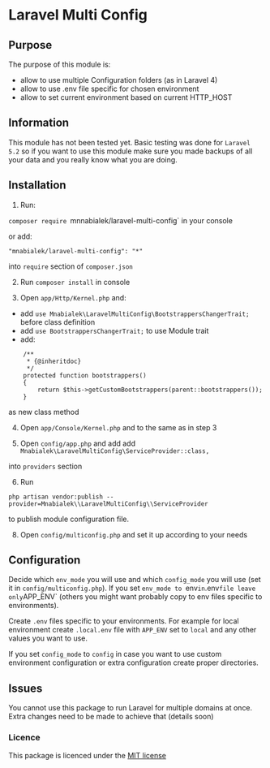 Laravel Multi Config
======
## Purpose

The purpose of this module is:

- allow to use multiple Configuration folders (as in Laravel 4)
- allow to use .env file specific for chosen environment
- allow to set current environment based on current HTTP_HOST

## Information

This module has not been tested yet. Basic testing was done for `Laravel 5.2` so if you want to use this module make sure you made backups of all your data and you really know what you are doing.

## Installation

1) Run:

`composer require `mnnabialek/laravel-multi-config` in your console

or add:

`"mnabialek/laravel-multi-config": "*"`

into `require` section of `composer.json`

2) Run `composer install` in console

3) Open `app/Http/Kernel.php` and:

* add `use Mnabialek\LaravelMultiConfig\BootstrappersChangerTrait;` before class definition
* add `use BootstrappersChangerTrait;` to use Module trait
* add:

```
    /**
     * {@inheritdoc}
     */
    protected function bootstrappers()
    {
        return $this->getCustomBootstrappers(parent::bootstrappers());
    }    
```
    
as new class method

4) Open `app/Console/Kernel.php` and to the same as in step 3

5) Open `config/app.php` and add add `Mnabialek\LaravelMultiConfig\ServiceProvider::class,`
 
 into `providers` section
 
6) Run

`php artisan vendor:publish --provider=Mnabialek\\LaravelMultiConfig\\ServiceProvider`

to publish module configuration file.


8) Open `config/multiconfig.php` and set it up according to your needs

## Configuration

Decide which `env_mode` you will use and which `config_mode` you will use (set it in `config/multiconfig.php`).
If you set `env_mode to `env` in `.env` file leave only `APP_ENV` (others you might want probably copy to env files specific to environments).

Create `.env` files specific to your environments. For example for local environment create `.local.env` file with `APP_ENV` set to `local` and any other values you want to use.

If you set `config_mode` to `config` in case you want to use custom environment configuration or extra configuration create proper directories.

## Issues

You cannot use this package to run Laravel for multiple domains at once. Extra changes need to be made to achieve that (details soon)

### Licence

This package is licenced under the [MIT license](http://opensource.org/licenses/MIT)
